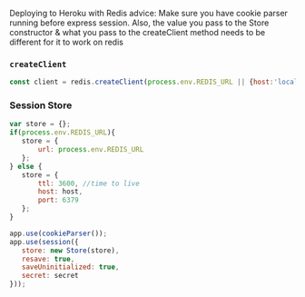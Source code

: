 Deploying to Heroku with Redis advice:  Make sure you have cookie parser running before express session.  Also, the value you pass to the Store constructor & what you pass to the createClient method needs to be different for it to work on redis

### `createClient`

```js
const client = redis.createClient(process.env.REDIS_URL || {host:'localhost', port: 6379});
```

### Session Store

```js
var store = {};
if(process.env.REDIS_URL){
   store = {
       url: process.env.REDIS_URL
   };
} else {
   store = {
       ttl: 3600, //time to live
       host: host,
       port: 6379
   };
}

app.use(cookieParser());
app.use(session({
   store: new Store(store),
   resave: true,
   saveUninitialized: true,
   secret: secret
}));
```
